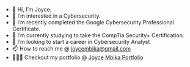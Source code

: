 - 👋 Hi, I’m Joyce.
- 👀 I’m interested in a Cybersecurity.
- 🌱 I’m recently completed the Google Cybersecurity Professional Certificate.
- 🌱 I’m currently studying to take the CompTia Security+ Certification.
- 💞️ I’m looking to start a career in Cybersecurity Analyst
- 📫 How to reach me @ joycembika@gmail.com
- 👩🏾‍💻 Checkout my portfolio @ [Joyce Mbika Portfolio](https://joycembika.com)



<!---
joycembika/joycembika is a ✨ special ✨ repository because its `README.md` (this file) appears on your GitHub profile.
You can click the Preview link to take a look at your changes.
--->

